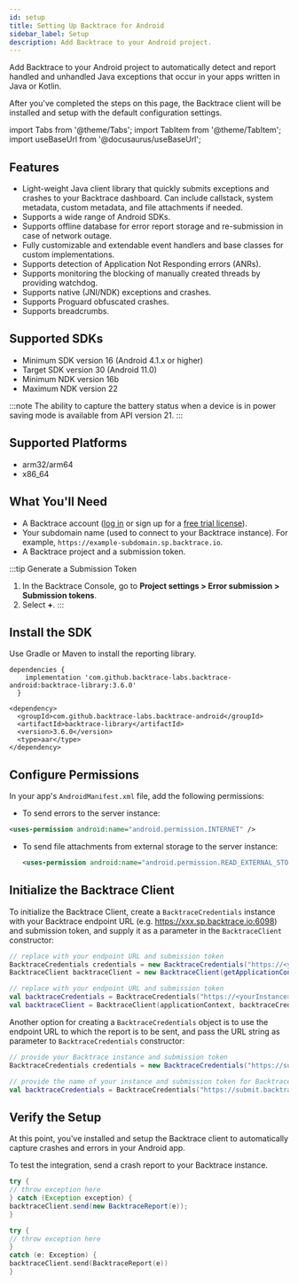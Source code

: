 ```yaml
---
id: setup
title: Setting Up Backtrace for Android
sidebar_label: Setup
description: Add Backtrace to your Android project.
---
```

Add Backtrace to your Android project to automatically detect and report handled and unhandled Java exceptions that occur in your apps written in Java or Kotlin.

After you've completed the steps on this page, the Backtrace client will be installed and setup with the default configuration settings.

import Tabs from '@theme/Tabs';
import TabItem from '@theme/TabItem';
import useBaseUrl from '@docusaurus/useBaseUrl';

## Features
* Light-weight Java client library that quickly submits exceptions and crashes to your Backtrace dashboard. Can include callstack, system metadata, custom metadata, and file attachments if needed.
* Supports a wide range of Android SDKs.
* Supports offline database for error report storage and re-submission in case of network outage.
* Fully customizable and extendable event handlers and base classes for custom implementations.
* Supports detection of Application Not Responding errors (ANRs).
* Supports monitoring the blocking of manually created threads by providing watchdog.
* Supports native (JNI/NDK) exceptions and crashes.
* Supports Proguard obfuscated crashes.
* Supports breadcrumbs.

## Supported SDKs
* Minimum SDK version 16 (Android 4.1.x or higher)
* Target SDK version 30 (Android 11.0)
* Minimum NDK version 16b
* Maximum NDK version 22

:::note
The ability to capture the battery status when a device is in power saving mode is available from API version 21.
:::

## Supported Platforms
* arm32/arm64
* x86_64

## What You'll Need
* A Backtrace account ([log in](https://backtrace.io/login) or sign up for a [free trial license](https://backtrace.io/sign-up)).
* Your subdomain name (used to connect to your Backtrace instance). For example, `https://example-subdomain.sp.backtrace.io`.
* A Backtrace project and a submission token.

:::tip Generate a Submission Token
   1. In the Backtrace Console, go to **Project settings > Error submission > Submission tokens**.
   1. Select **+**.
:::


## Install the SDK
Use Gradle or Maven to install the reporting library.

<Tabs>
<TabItem value="gradle" label="Gradle">

```
dependencies {
    implementation 'com.github.backtrace-labs.backtrace-android:backtrace-library:3.6.0'
  }
```

</TabItem>
<TabItem value="maven" label="Maven">

```
<dependency>
  <groupId>com.github.backtrace-labs.backtrace-android</groupId>
  <artifactId>backtrace-library</artifactId>
  <version>3.6.0</version>
  <type>aar</type>
</dependency>
```

</TabItem>
</Tabs>


## Configure Permissions
In your app's `AndroidManifest.xml` file, add the following permissions:
*  To send errors to the server instance:
  ```xml
  <uses-permission android:name="android.permission.INTERNET" />
  ```
* To send file attachments from external storage to the server instance:
  ```xml
  <uses-permission android:name="android.permission.READ_EXTERNAL_STORAGE" />
  ```

## Initialize the Backtrace Client
To initialize the Backtrace Client, create a `BacktraceCredentials` instance with your Backtrace endpoint URL (e.g. https://xxx.sp.backtrace.io:6098) and submission token, and supply it as a parameter in the `BacktraceClient` constructor:
<Tabs>
<TabItem value="java" label="Java">

```java
// replace with your endpoint URL and submission token
BacktraceCredentials credentials = new BacktraceCredentials("https://<yourInstance>.sp.backtrace.io:6098/", "<submissionToken>");
BacktraceClient backtraceClient = new BacktraceClient(getApplicationContext(), credentials);
```

</TabItem>
<TabItem value="kotlin" label="Kotlin">

```kotlin
// replace with your endpoint URL and submission token
val backtraceCredentials = BacktraceCredentials("https://<yourInstance>.sp.backtrace.io:6098/", "<submissionToken>")
val backtraceClient = BacktraceClient(applicationContext, backtraceCredentials)
```

</TabItem>
</Tabs>

Another option for creating a `BacktraceCredentials` object is to use the endpoint URL to which the report is to be sent, and pass the URL string as parameter to `BacktraceCredentials` constructor:
<Tabs>
<TabItem value="java" label="Java">

```java
// provide your Backtrace instance and submission token
BacktraceCredentials credentials = new BacktraceCredentials("https://submit.backtrace.io/{your-instance}/{submission-token}/json");
```

</TabItem>
<TabItem value="kotlin" label="Kotlin">

```kotlin
// provide the name of your instance and submission token for BacktraceCredentials
val backtraceCredentials = BacktraceCredentials("https://submit.backtrace.io/{your-instance}/{submission-token}/json")
```

</TabItem>
</Tabs>


## Verify the Setup
At this point, you've installed and setup the Backtrace client to automatically capture crashes and errors in your Android app.

To test the integration, send a crash report to your Backtrace instance.
<Tabs>
<TabItem value="java" label="Java">

```java
try {
// throw exception here
} catch (Exception exception) {
backtraceClient.send(new BacktraceReport(e));
}
```

</TabItem>
<TabItem value="kotlin" label="Kotlin">

```kotlin
try {
// throw exception here
}
catch (e: Exception) {
backtraceClient.send(BacktraceReport(e))
}
```
</TabItem>
</Tabs>
